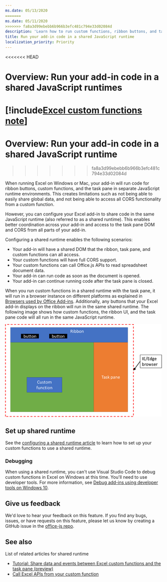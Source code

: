 ```yaml
---
ms.date: 05/13/2020
=======
ms.date: 05/11/2020
>>>>>>> fa8a3d99ebebb6b966b3efc481c794e33d02084d
description: 'Learn how to run custom functions, ribbon buttons, and task pane code in a the same JavaScript runtime to coordinate scenarios across your add-in.'
title: Run your add-in code in a shared JavaScript runtime
localization_priority: Priority
---
```


<<<<<<< HEAD
# Overview: Run your add-in code in a shared JavaScript runtimes

[!include[Excel custom functions note](../includes/excel-custom-functions-note.md)]
=======
# Overview: Run your add-in code in a shared JavaScript runtime
>>>>>>> fa8a3d99ebebb6b966b3efc481c794e33d02084d

When running Excel on Windows or Mac, your add-in will run code for ribbon buttons, custom functions, and the task pane in separate JavaScript runtime environments. This creates limitations such as not being able to easily share global data, and not being able to access all CORS functionality from a custom function.

However, you can configure your Excel add-in to share code in the same JavaScript runtime (also referred to as a shared runtime). This enables better coordination across your add-in and access to the task pane DOM and CORS from all parts of your add-in.

Configuring a shared runtime enables the following scenarios:

- Your add-in will have a shared DOM that the ribbon, task pane, and custom functions can all access.
- Your custom functions will have full CORS support.
- Your custom functions can call Office.js APIs to read spreadsheet document data.
- Your add-in can run code as soon as the document is opened.
- Your add-in can continue running code after the task pane is closed.

When you run custom functions in a shared runtime with the task pane, it will run in a browser instance on different platforms as explained in [Browsers used by Office Add-ins](../concepts/browsers-used-by-office-web-add-ins.md). Additionally, any buttons that your Excel add-in displays on the ribbon will run in the same shared runtime. The following image shows how custom functions, the ribbon UI, and the task pane code will all run in the same JavaScript runtime.

![Custom functions running in the shared runtime with ribbon buttons and the task pane in Excel](../images/custom-functions-in-browser-runtime.png)

## Set up shared runtime

See the [configuring a shared runtime article](./configure-your-add-in-to-use-a-shared-runtime.md) to learn how to set up your custom functions to use a shared runtime.

### Debugging

When using a shared runtime, you can't use Visual Studio Code to debug custom functions in Excel on Windows at this time. You'll need to use developer tools. For more information, see [Debug add-ins using developer tools on Windows 10](../testing/debug-add-ins-using-f12-developer-tools-on-windows-10.md).

## Give us feedback

We'd love to hear your feedback on this feature. If you find any bugs, issues, or have requests on this feature, please let us know by creating a GitHub issue in the [office-js repo](https://github.com/OfficeDev/office-js).

## See also

List of related articles for shared runtime
- [Tutorial: Share data and events between Excel custom functions and the task pane (preview)](../tutorials/share-data-and-events-between-custom-functions-and-the-task-pane-tutorial.md)
- [Call Excel APIs from your custom function](call-excel-apis-from-custom-function.md)
